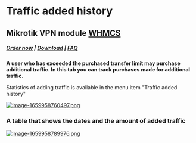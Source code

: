 # Traffic added history

## Mikrotik VPN module **[WHMCS](https://puqcloud.com/link.php?id=77)** 

#####  [Order now](https://puqcloud.com/index.php?rp=/store/whmcs-module-mikrotik-vpn) | [Download](https://download.puqcloud.com/WHMCS/servers/PUQ_WHMCS-Mikrotik-VPN/) | [FAQ](https://faq.puqcloud.com/)

**A user who has exceeded the purchased transfer limit may purchase additional traffic. In this tab you can track purchases made for additional traffic.**

Statistics of adding traffic is available in the menu item "Traffic added history"

[![image-1659958760497.png](https://doc.puq.info/uploads/images/gallery/2022-08/scaled-1680-/image-1659958760497.png)](https://doc.puq.info/uploads/images/gallery/2022-08/image-1659958760497.png)

#####  

### **A table that shows the dates and the amount of added traffic**

[![image-1659958789976.png](https://doc.puq.info/uploads/images/gallery/2022-08/scaled-1680-/image-1659958789976.png)](https://doc.puq.info/uploads/images/gallery/2022-08/image-1659958789976.png)
